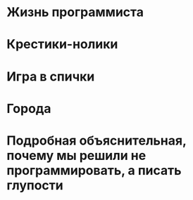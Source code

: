# Жизнь программиста

# Крестики-нолики

# Игра в спички

# Города

# Подробная объяснительная, почему мы решили не программировать, а писать глупости
